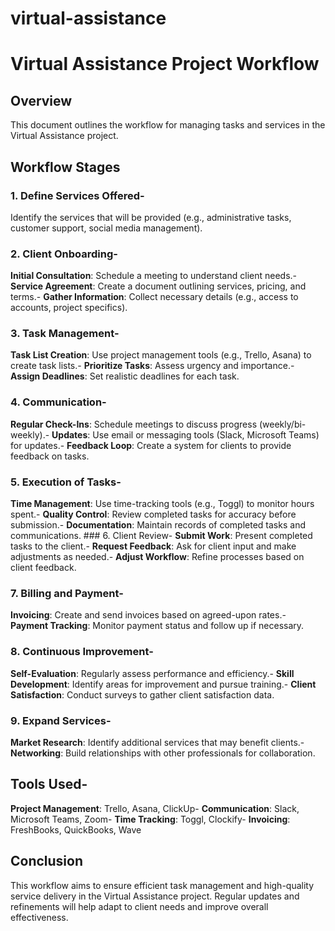 # virtual-assistance

# Virtual Assistance Project Workflow
## Overview
This document outlines the workflow for managing tasks and services in the Virtual Assistance project. 
## Workflow Stages
### 1. Define Services Offered- 
Identify the services that will be provided (e.g., administrative tasks, customer support, social media management). 
### 2. Client Onboarding- 
**Initial Consultation**: Schedule a meeting to understand client needs.- 
**Service Agreement**: Create a document outlining services, pricing, and terms.- 
**Gather Information**: Collect necessary details (e.g., access to accounts, project specifics). 
### 3. Task Management- 
**Task List Creation**: Use project management tools (e.g., Trello, Asana) to create task lists.- 
**Prioritize Tasks**: Assess urgency and importance.- 
**Assign Deadlines**: Set realistic deadlines for each task. 
### 4. Communication- 
**Regular Check-Ins**: Schedule meetings to discuss progress (weekly/bi-weekly).- 
**Updates**: Use email or messaging tools (Slack, Microsoft Teams) for updates.- 
**Feedback Loop**: Create a system for clients to provide feedback on tasks. 
### 5. Execution of Tasks- 
**Time Management**: Use time-tracking tools (e.g., Toggl) to monitor hours spent.- 
**Quality Control**: Review completed tasks for accuracy before submission.- 
**Documentation**: Maintain records of completed tasks and communications. ### 6. Client Review- 
**Submit Work**: Present completed tasks to the client.- 
**Request Feedback**: Ask for client input and make adjustments as needed.- 
**Adjust Workflow**: Refine processes based on client feedback. 
### 7. Billing and Payment- 
**Invoicing**: Create and send invoices based on agreed-upon rates.- 
**Payment Tracking**: Monitor payment status and follow up if necessary. 
### 8. Continuous Improvement- 
**Self-Evaluation**: Regularly assess performance and efficiency.- 
**Skill Development**: Identify areas for improvement and pursue training.- 
**Client Satisfaction**: Conduct surveys to gather client satisfaction data. 
### 9. Expand Services- 
**Market Research**: Identify additional services that may benefit clients.- 
**Networking**: Build relationships with other professionals for collaboration. 
## Tools Used- 
**Project Management**: Trello, Asana, ClickUp- 
**Communication**: Slack, Microsoft Teams, Zoom- 
**Time Tracking**: Toggl, Clockify- 
**Invoicing**: FreshBooks, QuickBooks, Wave 
## Conclusion
This workflow aims to ensure efficient task management and high-quality service delivery in the Virtual Assistance project. Regular updates and refinements will help adapt to client needs and improve overall effectiveness.
